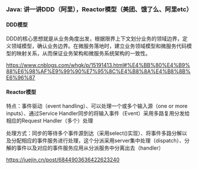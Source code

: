 ### Java: 讲一讲DDD（阿里），Reactor模型（美团、饿了么、阿里etc）

#### DDD模型

DDD的核心思想就是从业务角度出发，根据限界上下文划分业务的领域边界，定义领域模型，确认业务边界。在微服务落地时，建立业务领域模型和微服务代码模型的映射关系，从而保证业务架构和微服务系统架构的一致性。

https://www.cnblogs.com/whgk/p/15191413.html#%E4%BB%80%E4%B9%88%E6%98%AF%E9%99%90%E7%95%8C%E4%B8%8A%E4%B8%8B%E6%96%87

#### Reactor模型

特点：事件驱动（event handling）、可以处理一个或多个输入源（one or more inputs）、通过Service Handler同步的将输入事件（Event）采用多路复用分发给相应的Request Handler（多个）处理

处理方式：同步的等待多个事件源到达（采用select()实现）、将事件多路分解以及分配相应的事件服务进行处理，这个分派采用server集中处理（dispatch）、分解的事件以及对应的事件服务应用从分派服务中分离出去（handler）

https://juejin.cn/post/6844903636422623240
